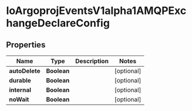 
# IoArgoprojEventsV1alpha1AMQPExchangeDeclareConfig

## Properties
Name | Type | Description | Notes
------------ | ------------- | ------------- | -------------
**autoDelete** | **Boolean** |  |  [optional]
**durable** | **Boolean** |  |  [optional]
**internal** | **Boolean** |  |  [optional]
**noWait** | **Boolean** |  |  [optional]



